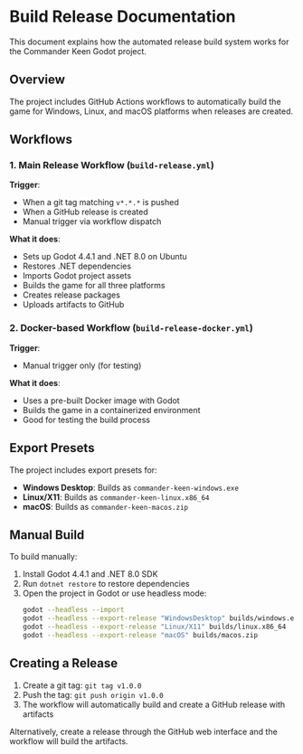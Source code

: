 # Build Release Documentation

This document explains how the automated release build system works for the Commander Keen Godot project.

## Overview

The project includes GitHub Actions workflows to automatically build the game for Windows, Linux, and macOS platforms when releases are created.

## Workflows

### 1. Main Release Workflow (`build-release.yml`)

**Trigger**: 
- When a git tag matching `v*.*.*` is pushed
- When a GitHub release is created
- Manual trigger via workflow dispatch

**What it does**:
- Sets up Godot 4.4.1 and .NET 8.0 on Ubuntu
- Restores .NET dependencies
- Imports Godot project assets
- Builds the game for all three platforms
- Creates release packages
- Uploads artifacts to GitHub

### 2. Docker-based Workflow (`build-release-docker.yml`)

**Trigger**: 
- Manual trigger only (for testing)

**What it does**:
- Uses a pre-built Docker image with Godot
- Builds the game in a containerized environment
- Good for testing the build process

## Export Presets

The project includes export presets for:
- **Windows Desktop**: Builds as `commander-keen-windows.exe`
- **Linux/X11**: Builds as `commander-keen-linux.x86_64`
- **macOS**: Builds as `commander-keen-macos.zip`

## Manual Build

To build manually:

1. Install Godot 4.4.1 and .NET 8.0 SDK
2. Run `dotnet restore` to restore dependencies
3. Open the project in Godot or use headless mode:
   ```bash
   godot --headless --import
   godot --headless --export-release "WindowsDesktop" builds/windows.exe
   godot --headless --export-release "Linux/X11" builds/linux.x86_64
   godot --headless --export-release "macOS" builds/macos.zip
   ```

## Creating a Release

1. Create a git tag: `git tag v1.0.0`
2. Push the tag: `git push origin v1.0.0`
3. The workflow will automatically build and create a GitHub release with artifacts

Alternatively, create a release through the GitHub web interface and the workflow will build the artifacts.